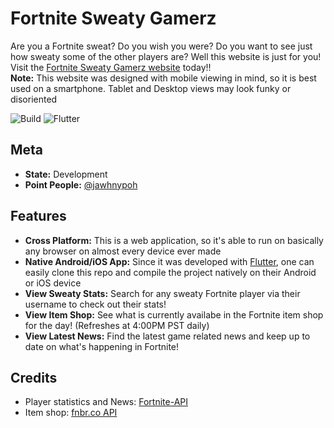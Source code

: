 # Fortnite Sweaty Gamerz

Are you a Fortnite sweat? Do you wish you were? Do you want to see just how sweaty some of the other players are? Well this website is just for you! Visit the [Fortnite Sweaty Gamerz website](https://jawhnypoh.github.io/fortnite_sweaty_gamerz/) today!! <br>
**Note:** This website was designed with mobile viewing in mind, so it is best used on a smartphone. Tablet and Desktop views may look funky or disoriented 

![Build](https://img.shields.io/badge/build-passing-brightgreen)
![Flutter](https://img.shields.io/badge/Flutter-1.22.5-orange?logo=Flutter&logoColor=white)

## Meta 
- **State:** Development 
- **Point People:** [@jawhnypoh](https://github.com/jawhnypoh)

## Features 
- **Cross Platform:** This is a web application, so it's able to run on basically any browser on almost every device ever made
- **Native Android/iOS App:** Since it was developed with [Flutter](https://flutter.dev/), one can easily clone this repo and compile the project natively on their Android or iOS device
- **View Sweaty Stats:** Search for any sweaty Fortnite player via their username to check out their stats! 
- **View Item Shop:** See what is currently availabe in the Fortnite item shop for the day! (Refreshes at 4:00PM PST daily)
- **View Latest News:** Find the latest game related news and keep up to date on what's happening in Fortnite!

## Credits 
- Player statistics and News: [Fortnite-API](https://dash.fortnite-api.com/)
- Item shop: [fnbr.co API](https://fnbr.co/)
